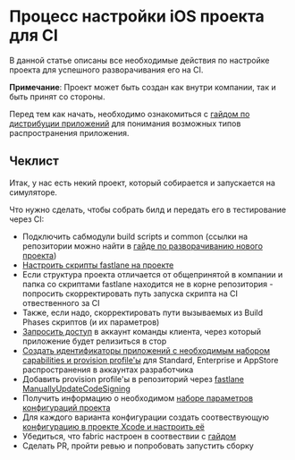 # Процесс настройки iOS проекта для CI


В данной статье описаны все необходимые действия по настройке проекта для успешного разворачивания его на CI.

**Примечание**: Проект может быть создан как внутри компании, так и быть принят со стороны.

Перед тем как начать, необходимо ознакомиться с [гайдом по дистрибуции приложений](/general/AppDistributionGuide.md) для понимания возможных типов распространения приложения.

## Чеклист

Итак, у нас есть некий проект, который собирается и запускается на симуляторе.

Что нужно сделать, чтобы собрать билд и передать его в тестирование через CI:

- Подключить сабмодули build scripts и common (ссылки на репозитории можно найти в [гайде по разворачиванию нового проекта](Create_New_Project_Guide.md))
- [Настроить скрипты fastlane на проекте](Fastlane_Guide.md)
- Если структура проекта отличается от общепринятой в компании и папка со скриптами fastlane находится не в корне репозитория - попросить скорректировать путь запуска скрипта на CI отвественного за CI
- Также, если надо, скорректировать пути вызываемых из Build Phases скриптов (и их параметров)
- [Запросить доступ](Distribution_Guide.md) в аккаунт команды клиента, через который приложение будет релизиться в стор
- [Создать идентификаторы приложений с необходимым набором capabilities и provision profile'ы](/IOS/CheatSheets/DeveloperAccount_cheat_sheet.md) для Standard, Enterprise и AppStore распространения в аккаунтах разработчика
- Добавить provision profile'ы в репозиторий через [fastlane ManuallyUpdateCodeSigning](/IOS/CheatSheets/Fastlane_cheat_sheet.md)
- Получить информацию о необходимом [наборе параметров конфигураций проекта](/general/setupBuildGuide.md)
- Для каждого варианта конфигурации создать соотвествующую [конфигурацию в проекте Xcode и настроить её](Xcode_Build_Configurations_Guide.md)
- Убедиться, что fabric настроен в соотвествии с [гайдом](Fabric_Guide.md)
- Сделать PR, пройти ревью и попробовать запустить сборку
